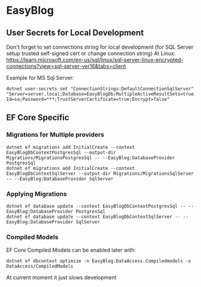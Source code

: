 # EasyBlog

## User Secrets for Local Development

Don't forget to set connections string for local development (for SQL Server setup trusted self-signed cert or change connection string)
At Linux: https://learn.microsoft.com/en-us/sql/linux/sql-server-linux-encrypted-connections?view=sql-server-ver16&tabs=client

Example for MS Sql Server:

```shell
dotnet user-secrets set "ConnectionStrings:DefaultConnectionSqlServer" "Server=server.local;Database=EasyBlogDb;MultipleActiveResultSets=true;User Id=sa;Password=***;TrustServerCertificate=true;Encrypt=false"
```

## EF Core Specific

### Migrations for Multiple providers

```shell
dotnet ef migrations add InitialCreate --context EasyBlogDbContextPostgresSql --output-dir Migrations/MigrationsPostgresSql -- --EasyBlog:DatabaseProvider PostgresSql
dotnet ef migrations add InitialCreate --context EasyBlogDbContextSqlServer --output-dir Migrations/MigrationsSqlServer -- --EasyBlog:DatabaseProvider SqlServer
```

### Applying Migrations

```shell
dotnet ef database update --context EasyBlogDbContextPostgresSql -- --EasyBlog:DatabaseProvider PostgresSql
dotnet ef database update --context EasyBlogDbContextSqlServer -- --EasyBlog:DatabaseProvider SqlServer
```

### Compiled Models

EF Core Compiled Models can be enabled later with:

```shell
dotnet ef dbcontext optimize -n EasyBlog.DataAccess.Compiledmodels -o DataAccess/CompiledModels
```

At current moment it just slows development
